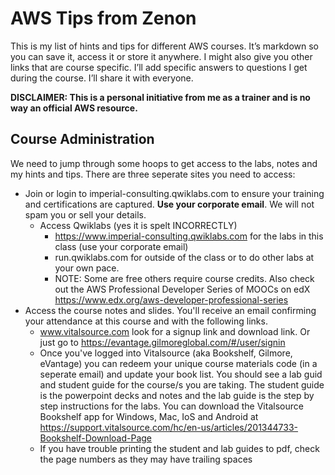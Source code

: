 # AWS Tips from Zenon

This is my list of hints and tips for different AWS courses. It’s markdown so you can save it, access it or store it anywhere. I might also give you other links that are course specific. I’ll add specific answers to questions I get during the course. I’ll share it with everyone.

**DISCLAIMER: This is a personal initiative from me as a trainer and is no way an official AWS resource.**

## Course Administration

We need to jump through some hoops to get access to the labs, notes and my hints and tips. There are three seperate sites you need to access:

- Join or login to imperial-consulting.qwiklabs.com to ensure your training and certifications are captured. **Use your corporate email**. We will not spam you or sell your details. 
    - Access Qwiklabs (yes it is spelt INCORRECTLY) 
        - https://www.imperial-consulting.qwiklabs.com for the labs in this class (use your corporate email)
        - run.qwiklabs.com for outside of the class or to do other labs at your own pace. 
        - NOTE: Some are free others require course credits. Also check out the AWS Professional Developer Series of MOOCs on edX https://www.edx.org/aws-developer-professional-series 
- Access the course notes and slides. You'll receive an email confirming your attendance at this course and with the following links.
    - www.vitalsource.com look for a signup link and download link. Or just go to https://evantage.gilmoreglobal.com/#/user/signin
    - Once you've logged into Vitalsource (aka Bookshelf, Gilmore, eVantage) you can redeem your unique course materials code (in a seperate email) and update your book list. You should see a lab guid and student guide for the course/s you are taking. The student guide is the powerpoint decks and notes and the lab guide is the step by step instructions for the labs.
    You can download the Vitalsource Bookshelf app for Windows, Mac, IoS and Android at https://support.vitalsource.com/hc/en-us/articles/201344733-Bookshelf-Download-Page
    - If you have trouble printing the student and lab guides to pdf, check the page numbers as they may have trailing spaces
